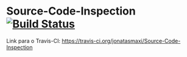 Source-Code-Inspection [![Build Status](https://github.com/jonatasmaxi/Source-Code-Inspection)]()
======================

Link para o Travis-CI: https://travis-ci.org/jonatasmaxi/Source-Code-Inspection
